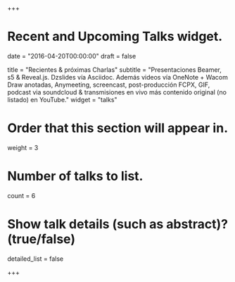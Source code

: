 +++
# Recent and Upcoming Talks widget.

date = "2016-04-20T00:00:00"
draft = false

title = "Recientes & próximas Charlas"
subtitle = "Presentaciones Beamer, s5 & Reveal.js. Dzslides vía Asciidoc. Además videos vía OneNote + Wacom Draw anotadas, Anymeeting, screencast, post-producción FCPX, GIF, podcast via soundcloud & transmisiones en vivo más contenido original (no listado) en YouTube."
widget = "talks"

# Order that this section will appear in.
weight = 3

# Number of talks to list.
count = 6

# Show talk details (such as abstract)? (true/false)
detailed_list = false

+++

